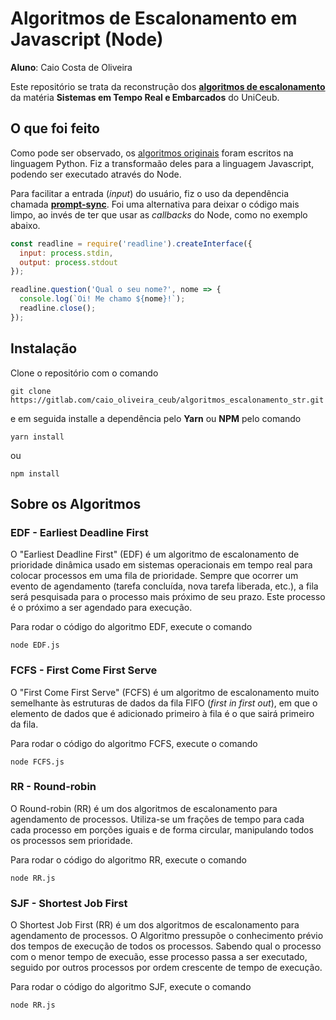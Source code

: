 # Algoritmos de Escalonamento em Javascript (Node)

**Aluno**: Caio Costa de Oliveira

Este repositório se trata da reconstrução dos [**algoritmos de escalonamento**](https://dev.educatux.com.br/uniceub/str/-/tree/master/algoritmos_de_escalonamento) da matéria **Sistemas em Tempo Real e Embarcados** do UniCeub.

## O que foi feito

Como pode ser observado, os [algoritmos originais](https://dev.educatux.com.br/uniceub/str/-/tree/master/algoritmos_de_escalonamento) foram escritos na linguagem Python. Fiz a transformaão deles para a linguagem Javascript, podendo ser executado através do Node.

Para facilitar a entrada (*input*) do usuário, fiz o uso da dependência chamada [**prompt-sync**](https://github.com/heapwolf/prompt-sync). Foi uma alternativa para deixar o código mais limpo, ao invés de ter que usar as *callbacks* do Node, como no exemplo abaixo.

~~~javascript
const readline = require('readline').createInterface({
  input: process.stdin,
  output: process.stdout
});

readline.question('Qual o seu nome?', nome => {
  console.log(`Oi! Me chamo ${nome}!`);
  readline.close();
});
~~~

## Instalação

Clone o repositório com o comando 
~~~shell
git clone https://gitlab.com/caio_oliveira_ceub/algoritmos_escalonamento_str.git
~~~

e em seguida installe a dependência  pelo **Yarn** ou **NPM** pelo comando

~~~shell
yarn install
~~~
ou 
~~~shell
npm install
~~~

## Sobre os Algoritmos


### EDF - Earliest Deadline First

O "Earliest Deadline First" (EDF) é um algoritmo de escalonamento de prioridade dinâmica usado em sistemas operacionais em tempo real para colocar processos em uma fila de prioridade. Sempre que ocorrer um evento de agendamento (tarefa concluída, nova tarefa liberada, etc.), a fila será pesquisada para o processo mais próximo de seu prazo. Este processo é o próximo a ser agendado para execução.

Para rodar o código do algoritmo EDF, execute o comando
~~~shell
node EDF.js
~~~

### FCFS - First Come First Serve

O "First Come First Serve" (FCFS) é um algoritmo de escalonamento muito semelhante às estruturas de dados da fila FIFO (*first in first out*), em que o elemento de dados que é adicionado primeiro à fila é o que sairá primeiro da fila.


Para rodar o código do algoritmo FCFS, execute o comando
~~~shell
node FCFS.js
~~~

### RR - Round-robin

O Round-robin (RR) é um dos algoritmos de escalonamento para agendamento de processos. Utiliza-se um frações de tempo para cada cada processo em porções iguais e de forma circular, manipulando todos os processos sem prioridade.

Para rodar o código do algoritmo RR, execute o comando
~~~shell
node RR.js
~~~

### SJF - Shortest Job First

O Shortest Job First (RR) é um dos algoritmos de escalonamento para agendamento de processos. O Algoritmo pressupõe o conhecimento prévio dos tempos de execução de todos os processos. Sabendo qual o processo com o menor tempo de execuão, esse processo passa a ser executado, seguido por outros processos por ordem crescente de tempo de execução.

Para rodar o código do algoritmo SJF, execute o comando
~~~shell
node RR.js
~~~